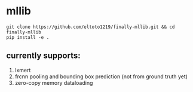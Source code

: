 # mllib

```
git clone https://github.com/eltoto1219/finally-mllib.git && cd finally-mllib
pip install -e .
```

## currently supports:

1. lxmert
2. frcnn pooling and bounding box prediction (not from ground truth yet)
3. zero-copy memory dataloading
